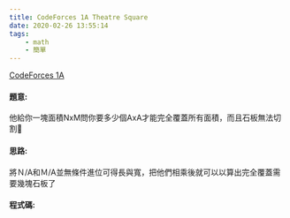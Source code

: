```yaml
---
title: CodeForces 1A Theatre Square
date: 2020-02-26 13:55:14
tags:
    - math
    - 簡單
---
```

[CodeForces 1A](https://codeforces.com/contest/1/problem/A)
<!-- more -->

#### 題意:
他給你一塊面積NxM問你要多少個AxA才能完全覆蓋所有面積，而且石板無法切割

#### 思路:
將Ｎ/A和Ｍ/A並無條件進位可得長與寬，把他們相乘後就可以以算出完全覆蓋需要幾塊石板了

#### 程式碼:
<script src="https://gist.github.com/Daviswww/ac6b4d9fb4e730033bbee2a1bf8827b1.js"></script>